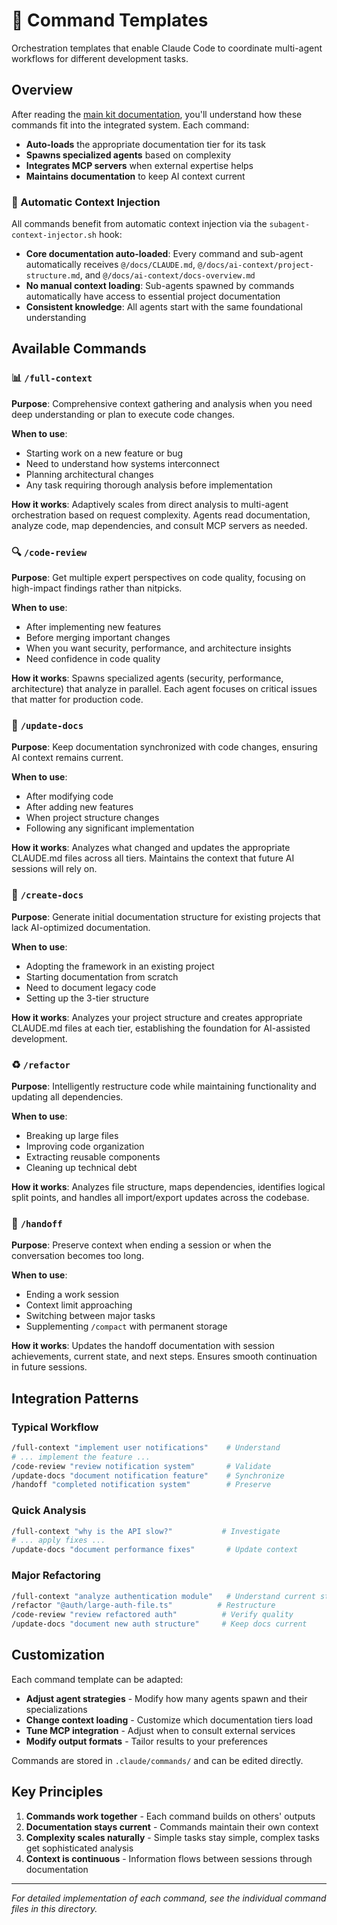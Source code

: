 # 🔧 Command Templates

Orchestration templates that enable Claude Code to coordinate multi-agent workflows for different development tasks.

## Overview

After reading the [main kit documentation](../README.md), you'll understand how these commands fit into the integrated system. Each command:

- **Auto-loads** the appropriate documentation tier for its task
- **Spawns specialized agents** based on complexity 
- **Integrates MCP servers** when external expertise helps
- **Maintains documentation** to keep AI context current

### 🚀 Automatic Context Injection

All commands benefit from automatic context injection via the `subagent-context-injector.sh` hook:

- **Core documentation auto-loaded**: Every command and sub-agent automatically receives `@/docs/CLAUDE.md`, `@/docs/ai-context/project-structure.md`, and `@/docs/ai-context/docs-overview.md`
- **No manual context loading**: Sub-agents spawned by commands automatically have access to essential project documentation
- **Consistent knowledge**: All agents start with the same foundational understanding

## Available Commands

### 📊 `/full-context`
**Purpose**: Comprehensive context gathering and analysis when you need deep understanding or plan to execute code changes.

**When to use**:
- Starting work on a new feature or bug
- Need to understand how systems interconnect
- Planning architectural changes
- Any task requiring thorough analysis before implementation

**How it works**: Adaptively scales from direct analysis to multi-agent orchestration based on request complexity. Agents read documentation, analyze code, map dependencies, and consult MCP servers as needed.

### 🔍 `/code-review` 
**Purpose**: Get multiple expert perspectives on code quality, focusing on high-impact findings rather than nitpicks.

**When to use**:
- After implementing new features
- Before merging important changes
- When you want security, performance, and architecture insights
- Need confidence in code quality

**How it works**: Spawns specialized agents (security, performance, architecture) that analyze in parallel. Each agent focuses on critical issues that matter for production code.

### 📝 `/update-docs`
**Purpose**: Keep documentation synchronized with code changes, ensuring AI context remains current.

**When to use**:
- After modifying code
- After adding new features
- When project structure changes
- Following any significant implementation

**How it works**: Analyzes what changed and updates the appropriate CLAUDE.md files across all tiers. Maintains the context that future AI sessions will rely on.

### 📄 `/create-docs`
**Purpose**: Generate initial documentation structure for existing projects that lack AI-optimized documentation.

**When to use**:
- Adopting the framework in an existing project
- Starting documentation from scratch
- Need to document legacy code
- Setting up the 3-tier structure

**How it works**: Analyzes your project structure and creates appropriate CLAUDE.md files at each tier, establishing the foundation for AI-assisted development.

### ♻️ `/refactor`
**Purpose**: Intelligently restructure code while maintaining functionality and updating all dependencies.

**When to use**:
- Breaking up large files
- Improving code organization
- Extracting reusable components
- Cleaning up technical debt

**How it works**: Analyzes file structure, maps dependencies, identifies logical split points, and handles all import/export updates across the codebase.

### 🤝 `/handoff`
**Purpose**: Preserve context when ending a session or when the conversation becomes too long.

**When to use**:
- Ending a work session
- Context limit approaching
- Switching between major tasks
- Supplementing `/compact` with permanent storage

**How it works**: Updates the handoff documentation with session achievements, current state, and next steps. Ensures smooth continuation in future sessions.

## Integration Patterns

### Typical Workflow
```bash
/full-context "implement user notifications"    # Understand
# ... implement the feature ...
/code-review "review notification system"       # Validate  
/update-docs "document notification feature"    # Synchronize
/handoff "completed notification system"        # Preserve
```

### Quick Analysis
```bash
/full-context "why is the API slow?"           # Investigate
# ... apply fixes ...
/update-docs "document performance fixes"       # Update context
```

### Major Refactoring
```bash
/full-context "analyze authentication module"   # Understand current state
/refactor "@auth/large-auth-file.ts"          # Restructure
/code-review "review refactored auth"          # Verify quality
/update-docs "document new auth structure"     # Keep docs current
```

## Customization

Each command template can be adapted:

- **Adjust agent strategies** - Modify how many agents spawn and their specializations
- **Change context loading** - Customize which documentation tiers load
- **Tune MCP integration** - Adjust when to consult external services
- **Modify output formats** - Tailor results to your preferences

Commands are stored in `.claude/commands/` and can be edited directly.

## Key Principles

1. **Commands work together** - Each command builds on others' outputs
2. **Documentation stays current** - Commands maintain their own context
3. **Complexity scales naturally** - Simple tasks stay simple, complex tasks get sophisticated analysis
4. **Context is continuous** - Information flows between sessions through documentation

---

*For detailed implementation of each command, see the individual command files in this directory.*